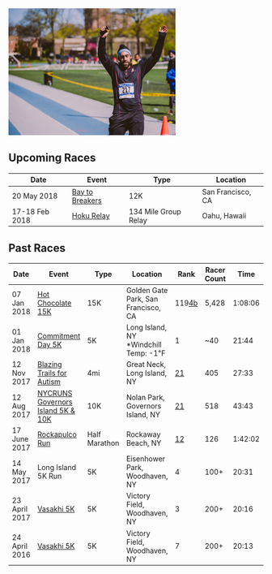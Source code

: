 <img src="images/runs/main.jpg" height="250">

## Upcoming Races

| Date           | Event                                  | Type          | Location                       |
| -------------- | -------------------------------------- | ------------- | ------------------------------ |
| 20 May 2018 | [Bay to Breakers][6] | 12K | San Francisco, CA |
| 17-18 Feb 2018 | [Hoku Relay][5] | 134 Mile Group Relay | Oahu, Hawaii |

## Past Races

| Date           | Event                 | Type          | Location                       | Rank | Racer Count | Time    | Pace  |
| -------------- | --------------------- | ------------- | ------------------------------ | ---  | ------------| ------- | ----- |
| 07 Jan 2018   | [Hot Chocolate 15K][4] | 15K           | Golden Gate Park, San Francisco, CA| 119[4b] | 5,428 | 1:08:06 | 7:19 |
| 01 Jan 2018   | [Commitment Day 5K][8] | 5K            | Long Island, NY *Windchill Temp: -1℉ | 1   | ~40          | 21:44 | 6:59 |
| 12 Nov 2017   | [Blazing Trails for Autism][7] | 4mi  | Great Neck, Long Island, NY | [21][7b]   | 405    | 27:33 | 6:44 |
| 12 Aug 2017   | [NYCRUNS Governors Island 5K & 10K][3] | 10K  | Nolan Park, Governors Island, NY | [21][3b]   | 518    | 43:43 | 6:58 |
| 17 June 2017   | [Rockapulco Run][1]        | Half Marathon | Rockaway Beach, NY             | [12][1b]   | 126         | 1:42:02 | 07:47 |
| 14 May 2017    | Long Island 5K Run    | 5K            | Eisenhower Park, Woodhaven, NY | 4    | 100+        | 20:31 | 06:36 |
| 23 April 2017  | [Vasakhi 5K][2]       | 5K            | Victory Field, Woodhaven, NY   | 3    | 200+        |  20:16 | 06:31 |
| 24 April 2016  | [Vasakhi 5K][2]       | 5K            | Victory Field, Woodhaven, NY   | 7    | 200+        |  20:13 | 06:30 |

[1]: http://www.rockapulcorun.com/
[1b]: http://timing.boardwalkrunning.com/2017-Fathers-Day-Half-Marathon-Rockaway-Park-NY?status=live
[2]: https://www.vaisakhi5k.com/
[3]: https://nycruns.com/races/?race=nycruns-firecracker-5k--10k
[3b]: https://nycruns.com/race-results/?race=NYCRUNS-governors-island-5k-10k-2
[4]: https://www.hotchocolate15k.com/sanfrancisco/race
[4b]: https://hub.enmotive.com/events/2018-hot-chocolate-15k-5k-san-francisco/registrants/54273-dasmer-singh
[5]: http://hokurelay.com/
[6]: https://baytobreakers.com/
[7]: https://runsignup.com/Race/NY/GreatNeck/BlazingTrail4MileRunWalkforAutism
[7b]: http://jms.racetecresults.com/results.aspx?CId=16370&RId=290
[8]: https://www.facebook.com/events/563070407358375/
